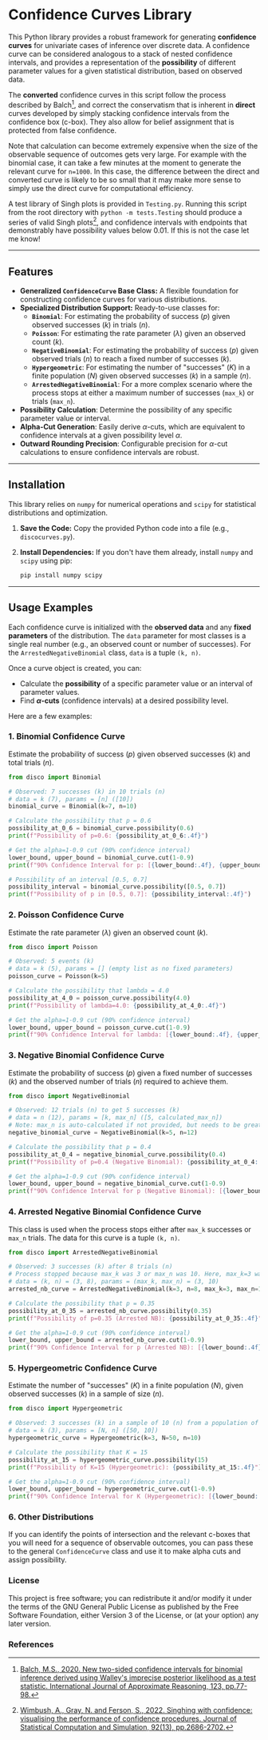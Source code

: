 # Confidence Curves Library

This Python library provides a robust framework for generating **confidence curves** for univariate cases of inference over discrete data. A confidence curve can be considered analogous to a stack of nested confidence intervals, and provides a representation of the **possibility** of different parameter values for a given statistical distribution, based on observed data. 

The **converted** confidence curves in this script follow the process described by Balch[^1], and correct the conservatism that is inherent in **direct** curves developed by simply stacking confidence intervals from the confidence box (c-box). They also allow for belief assignment that is protected from false confidence.

Note that calculation can become extremely expensive when the size of the observable sequence of outcomes gets very large. For example with the binomial case, it can take a few minutes at the moment to generate the relevant curve for `n=1000`. In this case, the difference between the direct and converted curve is likely to be so small that it may make more sense to simply use the direct curve for computational efficiency.

A test library of Singh plots is provided in `Testing.py`. Running this script from the root directory with `python -m tests.Testing` should produce a series of valid Singh plots[^2], and confidence intervals with endpoints that demonstrably have possibility values below 0.01. If this is not the case let me know!

---

## Features

* **Generalized `ConfidenceCurve` Base Class:** A flexible foundation for constructing confidence curves for various distributions.
* **Specialized Distribution Support:** Ready-to-use classes for:
    * **`Binomial`**: For estimating the probability of success ($p$) given observed successes ($k$) in trials ($n$).
    * **`Poisson`**: For estimating the rate parameter ($\lambda$) given an observed count ($k$).
    * **`NegativeBinomial`**: For estimating the probability of success ($p$) given observed trials ($n$) to reach a fixed number of successes ($k$).
    * **`Hypergeometric`**: For estimating the number of "successes" ($K$) in a finite population ($N$) given observed successes ($k$) in a sample ($n$).
    * **`ArrestedNegativeBinomial`**: For a more complex scenario where the process stops at either a maximum number of successes (`max_k`) or trials (`max_n`).
* **Possibility Calculation**: Determine the possibility of any specific parameter value or interval.
* **Alpha-Cut Generation**: Easily derive $\alpha$-cuts, which are equivalent to confidence intervals at a given possibility level $\alpha$.
* **Outward Rounding Precision**: Configurable precision for $\alpha$-cut calculations to ensure confidence intervals are robust.

---

## Installation

This library relies on `numpy` for numerical operations and `scipy` for statistical distributions and optimization.

1.  **Save the Code:** Copy the provided Python code into a file (e.g., `discocurves.py`).
2.  **Install Dependencies:** If you don't have them already, install `numpy` and `scipy` using pip:

    ```bash
    pip install numpy scipy
    ```

---

## Usage Examples

Each confidence curve is initialized with the **observed data** and any **fixed parameters** of the distribution. The `data` parameter for most classes is a single real number (e.g., an observed count or number of successes). For the `ArrestedNegativeBinomial` class, `data` is a tuple `(k, n)`.

Once a curve object is created, you can:
* Calculate the **possibility** of a specific parameter value or an interval of parameter values.
* Find **$\alpha$-cuts** (confidence intervals) at a desired possibility level.

Here are a few examples:

### 1. Binomial Confidence Curve

Estimate the probability of success ($p$) given observed successes ($k$) and total trials ($n$).

```python
from disco import Binomial

# Observed: 7 successes (k) in 10 trials (n)
# data = k (7), params = [n] ([10])
binomial_curve = Binomial(k=7, n=10)

# Calculate the possibility that p = 0.6
possibility_at_0_6 = binomial_curve.possibility(0.6)
print(f"Possibility of p=0.6: {possibility_at_0_6:.4f}")

# Get the alpha=1-0.9 cut (90% confidence interval)
lower_bound, upper_bound = binomial_curve.cut(1-0.9)
print(f"90% Confidence Interval for p: [{lower_bound:.4f}, {upper_bound:.4f}]")

# Possibility of an interval [0.5, 0.7]
possibility_interval = binomial_curve.possibility([0.5, 0.7])
print(f"Possibility of p in [0.5, 0.7]: {possibility_interval:.4f}")
```

### 2. Poisson Confidence Curve
Estimate the rate parameter ($\lambda$) given an observed count ($k$).

```python
from disco import Poisson

# Observed: 5 events (k)
# data = k (5), params = [] (empty list as no fixed parameters)
poisson_curve = Poisson(k=5)

# Calculate the possibility that lambda = 4.0
possibility_at_4_0 = poisson_curve.possibility(4.0)
print(f"Possibility of lambda=4.0: {possibility_at_4_0:.4f}")

# Get the alpha=1-0.9 cut (90% confidence interval)
lower_bound, upper_bound = poisson_curve.cut(1-0.9)
print(f"90% Confidence Interval for lambda: [{lower_bound:.4f}, {upper_bound:.4f}]")
```
### 3. Negative Binomial Confidence Curve
Estimate the probability of success ($p$) given a fixed number of successes ($k$) and the observed number of trials ($n$) required to achieve them.

```python
from disco import NegativeBinomial

# Observed: 12 trials (n) to get 5 successes (k)
# data = n (12), params = [k, max_n] ([5, calculated_max_n])
# Note: max_n is auto-calculated if not provided, but needs to be greater than n.
negative_binomial_curve = NegativeBinomial(k=5, n=12)

# Calculate the possibility that p = 0.4
possibility_at_0_4 = negative_binomial_curve.possibility(0.4)
print(f"Possibility of p=0.4 (Negative Binomial): {possibility_at_0_4:.4f}")

# Get the alpha=1-0.9 cut (90% confidence interval)
lower_bound, upper_bound = negative_binomial_curve.cut(1-0.9)
print(f"90% Confidence Interval for p (Negative Binomial): [{lower_bound:.4f}, {upper_bound:.4f}]")
```

### 4. Arrested Negative Binomial Confidence Curve
This class is used when the process stops either after `max_k` successes or `max_n` trials. The data for this curve is a tuple `(k, n)`.

```python
from disco import ArrestedNegativeBinomial

# Observed: 3 successes (k) after 8 trials (n)
# Process stopped because max_k was 3 or max_n was 10. Here, max_k=3 was met.
# data = (k, n) = (3, 8), params = (max_k, max_n) = (3, 10)
arrested_nb_curve = ArrestedNegativeBinomial(k=3, n=8, max_k=3, max_n=10)

# Calculate the possibility that p = 0.35
possibility_at_0_35 = arrested_nb_curve.possibility(0.35)
print(f"Possibility of p=0.35 (Arrested NB): {possibility_at_0_35:.4f}")

# Get the alpha=1-0.9 cut (90% confidence interval)
lower_bound, upper_bound = arrested_nb_curve.cut(1-0.9)
print(f"90% Confidence Interval for p (Arrested NB): [{lower_bound:.4f}, {upper_bound:.4f}]")
```

### 5. Hypergeometric Confidence Curve
Estimate the number of "successes" ($K$) in a finite population ($N$), given observed successes ($k$) in a sample of size ($n$).

```python
from disco import Hypergeometric

# Observed: 3 successes (k) in a sample of 10 (n) from a population of 50 (N)
# data = k (3), params = [N, n] ([50, 10])
hypergeometric_curve = Hypergeometric(k=3, N=50, n=10)

# Calculate the possibility that K = 15
possibility_at_15 = hypergeometric_curve.possibility(15)
print(f"Possibility of K=15 (Hypergeometric): {possibility_at_15:.4f}")

# Get the alpha=1-0.9 cut (90% confidence interval)
lower_bound, upper_bound = hypergeometric_curve.cut(1-0.9)
print(f"90% Confidence Interval for K (Hypergeometric): [{lower_bound:.4f}, {upper_bound:.4f}]")
```

### 6. Other Distributions
If you can identify the points of intersection and the relevant c-boxes that you will need for a sequence of observable outcomes, you can pass these to the general `ConfidenceCurve` class and use it to make alpha cuts and assign possibility. 

### License
This project is free software; you can redistribute it and/or modify it under the terms of the GNU General Public License as published by the Free Software Foundation, either Version 3 of the License, or (at your option) any later version.

### References
[^1]: [Balch, M.S., 2020. New two-sided confidence intervals for binomial inference derived using Walley's imprecise posterior likelihood as a test statistic. International Journal of Approximate Reasoning, 123, pp.77-98.](https://www.sciencedirect.com/science/article/pii/S0888613X20301614)

[^2]: [Wimbush, A., Gray, N. and Ferson, S., 2022. Singhing with confidence: visualising the performance of confidence procedures. Journal of Statistical Computation and Simulation, 92(13), pp.2686-2702.](https://www.tandfonline.com/doi/full/10.1080/00949655.2022.2044814)